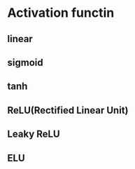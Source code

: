 # Activation functin
## linear
## sigmoid
## tanh
## ReLU(Rectified Linear Unit)
## Leaky ReLU
## ELU
